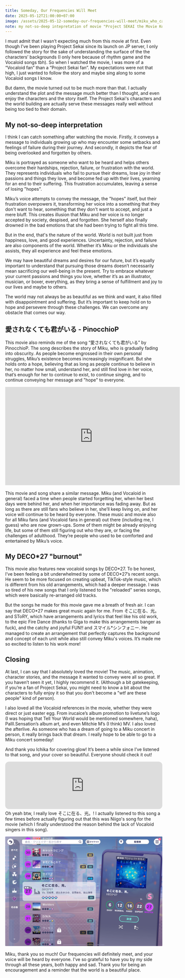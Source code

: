```yaml
---
title: Someday, Our Frequencies Will Meet
date: 2025-05-12T21:00:00+07:00
image: /assets/2025-05-12-someday-our-frequencies-will-meet/miku_who_cant_sing.jpg
note: my not-so-deep intepretation of movie "Project SEKAI the Movie Kowareta SEKAI to Utaenai MIKU".
---
```

I must admit that I wasn’t expecting much from this movie at first. Even though I’ve been playing Project Sekai since its launch on JP server, I only followed the story for the sake of understanding the surface of the the characters’ backgrounds (I only here because of rhythm game and the Vocaloid songs tbh). So when I watched the movie, I was more of a “Vocaloid fan” than a “Project Sekai fan”. My expectations were not that high, I just wanted to follow the story and maybe sing along to some Vocaloid songs I know.

But damn, the movie turned out to be much more than that. I actually understand the plot and the message much better than I thought, and even enjoy the characters and the story itself. The Project Sekai's characters and the world building are actually serve these messages really well without being too tied to their domain.

## My not-so-deep interpretation

I think I can catch something after watching the movie. Firstly, it conveys a message to individuals growing up who may encounter some setbacks and feelings of failure during their journey. And secondly, it depicts the fear of being overlooked and forgotten by others. 

Miku is portrayed as someone who want to be heard and helps others overcome their hardships, rejection, failure, or frustration with the world. They represents individuals who fail to pursue their dreams, lose joy in their passions and things they love, and become fed up with their lives, yearning for an end to their suffering. This frustration accumulates, leaving a sense of losing "hopes".

Miku’s voice attempts to convey the message, the "hopes" itself, but their frustration overpowers it, transforming her voice into a something that they don't want to hear, something that they don't want to accept, and just a mere bluff. This creates illusion that Miku and her voice is no longer accepted by society, despised, and forgotten. She herself also finally drowned in the bad emotions that she had been trying to fight all this time.

But in the end, that's the nature of the world. World is not built just from happiness, love, and good experiences. Uncertainty, rejection, and failure are also components of the world. Whether it’s Miku or the individuals she assists, they all experience and feel these emotions.

We may have beautiful dreams and desires for our future, but it’s equally important to understand that pursuing those dreams doesn’t necessarily mean sacrificing our well-being in the present. Try to embrace whatever your current passions and things you love, whether it’s as an illustrator, musician, or boxer, everything, as they bring a sense of fulfillment and joy to our lives and maybe to others.

The world may not always be as beautiful as we think and want, it also filled with disappointment and suffering. But it’s important to keep hold on to hope and persevere through these challenges. We can overcome any obstacle that comes our way.

## 愛されなくても君がいる - PinocchioP

This movie also reminds me of the song “愛されなくても君がいる” by PinocchioP. The song describes the story of Miku, who is gradually fading into obscurity. As people become engrossed in their own personal struggles, Miku’s existence becomes increasingly insignificant. But she holds onto a hope, believing that as long as people continue to believe in her, no matter how small, understand her, and still find love in her voice, that’s enough for her to continue to exist, to continue singing, and to continue conveying her message and "hope" to everyone.

<iframe width="560" height="315" src="https://www.youtube.com/embed/ygY2qObZv24?si=aXMgq8JNbOSS_9pq" title="YouTube video player" frameborder="0" allow="accelerometer; autoplay; clipboard-write; encrypted-media; gyroscope; picture-in-picture; web-share" referrerpolicy="strict-origin-when-cross-origin" allowfullscreen></iframe>

This movie and song share a similar message. Miku (and Vocaloid in general) faced a time when people started forgetting her, when her best days were behind her, and when her importance was fading away. But as long as there are still fans who believe in her, she’ll keep living on, and her voice will continue to be heard by everyone. These music and movie also for all Miku fans (and Vocaloid fans in general) out there (including me, I guess) who are now grown-ups. Some of them might be already enjoying life, but some of them still figuring out who they are, or facing the challenges of adulthood. They’re people who used to be comforted and entertained by Miku’s voice.

## My DECO\*27 "burnout"

This movie also features new vocaloid songs by DECO\*27. To be honest, I’ve been feeling a bit underwhelmed by some of DECO\*27’s recent songs. He seem to be more focused on creating upbeat, TikTok-style music, which is different from his old arrangements, which had a deeper message. I was so tired of his new songs that I only listened to the "reloaded" series songs, which were basically re-arranged old tracks.

But the songs he made for this movie gave me a breath of fresh air. I can say that DECO\*27 makes great music again for me. From そこに在る、光。 and SToRY, which have arrangements and lyrics that feel like his old work, to the epic Fire Dance (thanks to Giga to make this arrangements banger as fuck), and the catchy and joyful FUN!! and スマイル\*シンフォニー. He managed to create an arrangement that perfectly captures the background and concept of each unit while also still convey Miku's voices. It’s made me so excited to listen to his work more!

## Closing

At last, I can say that I absolutely loved the movie! The music, animation, character stories, and the message it wanted to convey were all so great. If you haven’t seen it yet, I highly recommend it. (Although a bit gatekeeping, if you’re a fan of Project Sekai, you might need to know a bit about the characters to fully enjoy it so that you don't become a "wtf are these people" kind of person).

I also loved all the Vocaloid references in the movie, whether they were direct or just easter egg. From irucaice’s album promotion to livetune’s logo (I was hoping that Tell Your World would be mentioned somewhere, haha), PaIII.Sensation’s album art, and even Mitchie M’s (I think) MV. I also loved the afterlive. As someone who has a dream of going to a Miku concert in person, it really brings back that dream. I really hope to be able to go to a Miku concert someday!

And thank you Ichika for covering glow! It’s been a while since I’ve listened to that song, and your cover so beautiful. Everyone should check it out!
<iframe style="border-radius:12px" src="https://open.spotify.com/embed/track/2lXnPK9xDqzJZKoYGgagIb?utm_source=generator&theme=0" width="100%" height="152" frameBorder="0" allowfullscreen="" allow="autoplay; clipboard-write; encrypted-media; fullscreen; picture-in-picture" loading="lazy"></iframe>
Oh yeah btw, I really love そこに在る、光。! I actually listened to this song a few times before actually figuring out that this was Niigo's song for the movie (which I finally understood the reason behind the lack of Vocaloid singers in this song).

![そこに在る、光。 all AP](/assets/2025-05-12-someday-our-frequencies-will-meet/Screenshot%202025-05-12%20at%202.32.42.jpeg)

Miku, thank you so much! Our frequencies will definitely meet, and your voice will be heard by everyone. I’ve so grateful to have you by my side through all these years, both happy and sad. Thank you for being an encouragement and a reminder that the world is a beautiful place.